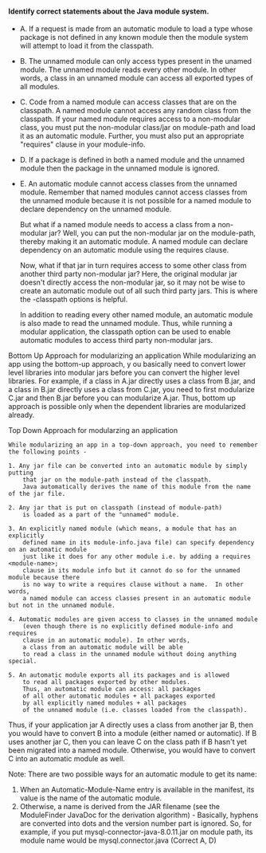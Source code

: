 #### Identify correct statements about the Java module system.

* A. If a request is made from an automatic module to load a type whose package
    is not defined in any known module then the module
    system will attempt to load it from the classpath.

* B. The unnamed module can only access types present in the unamed module.
    The unnamed module reads every other module. In other words,
    a class in an unnamed module can access all exported types of all modules.
    
* C. Code from a named module can access classes that are on the classpath.
    A named module cannot access any random class from the classpath.
    If your named module requires access to a non-modular class,
    you must put the non-modular class/jar on module-path and load it as an automatic module.
    Further, you must also put an appropriate "requires" clause in your module-info.
    
* D. If a package is defined in both a named module and the unnamed module then the package in the unnamed module is ignored.

* E. An automatic module cannot access classes from the unnamed module.
    Remember that named modules cannot access classes from the unnamed
    module because it is not possible for a named module to declare dependency on the unnamed module.

    But what if a named module needs to access a class from a non-modular jar? Well,
    you can put the non-modular jar on the module-path, thereby making it an automatic module.
    A named module can declare dependency on an automatic module using the requires clause.

    Now, what if that jar in turn requires access to some other class from another third party non-modular jar? Here,
    the original modular jar doesn't directly access the non-modular jar,
    so it may not be wise to create an automatic module out of
    all such third party jars. This is where the -classpath options is helpful.

    In addition to reading every other named module, an automatic module is also made to read the unnamed module.
    Thus, while running a modular application,
    the classpath option can be used to enable automatic modules to access third party non-modular jars.
    
Bottom Up Approach for modularizing an application
    While modularizing an app using the bottom-up approach, y
    ou basically need to convert lower level libraries into modular jars before
    you can convert the higher level libraries. For example,
    if a class in A.jar directly uses a class from B.jar, and a class in B.jar
    directly uses a class from C.jar, you need to first modularize C.jar and then B.jar
    before you can modularize A.jar.
    Thus, bottom up approach is possible only when the dependent libraries are modularized already.

Top Down Approach for modularzing an application

    While modularizing an app in a top-down approach, you need to remember the following points -

    1. Any jar file can be converted into an automatic module by simply putting
        that jar on the module-path instead of the classpath.
        Java automatically derives the name of this module from the name of the jar file.
    
    2. Any jar that is put on classpath (instead of module-path)
        is loaded as a part of the "unnamed" module.
    
    3. An explicitly named module (which means, a module that has an explicitly
        defined name in its module-info.java file) can specify dependency on an automatic module
        just like it does for any other module i.e. by adding a requires <module-name>;
        clause in its module info but it cannot do so for the unnamed module because there
        is no way to write a requires clause without a name.  In other words,
        a named module can access classes present in an automatic module but not in the unnamed module.
    
    4. Automatic modules are given access to classes in the unnamed module
        (even though there is no explicitly defined module-info and requires
        clause in an automatic module). In other words,
        a class from an automatic module will be able
        to read a class in the unnamed module without doing anything special.

    5. An automatic module exports all its packages and is allowed
        to read all packages exported by other modules.
        Thus, an automatic module can access: all packages
        of all other automatic modules + all packages exported
        by all explicitly named modules + all packages
        of the unnamed module (i.e. classes loaded from the classpath).

Thus, if your application jar A directly uses a class from another jar B,
then you would have to convert B into a module (either named or automatic).
If B uses another jar C, then you can leave C
on the class path if B hasn't yet been migrated into a named module.
Otherwise, you would have to convert C into an automatic module as well.

Note:
There are two possible ways for an automatic module to get its name:
1. When an Automatic-Module-Name entry is available in the manifest, its value is the name of the automatic module.
2. Otherwise, a name is derived from the JAR filename (see the ModuleFinder JavaDoc for the derivation algorithm) -
    Basically, hyphens are converted into dots and the version number part is ignored.
    So, for example, if you put mysql-connector-java-8.0.11.jar
    on module path, its module name would be mysql.connector.java
(Correct A, D)